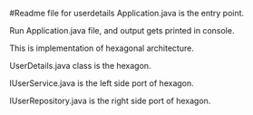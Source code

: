 #Readme file for userdetails
Application.java is the entry point.  

Run Application.java file, and output gets printed in console.  

This is implementation of hexagonal architecture.

UserDetails.java class is the hexagon.  

IUserService.java is the left side port of hexagon.  

IUserRepository.java is the right side port of hexagon.    